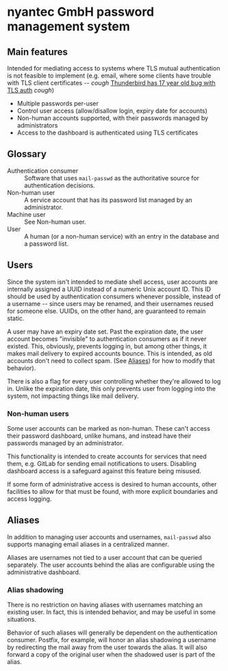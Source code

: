 # nyantec GmbH password management system

## Main features

Intended for mediating access to systems where TLS mutual authentication is not
feasible to implement (e.g. email, where some clients have trouble with TLS
client certificates -- *cough* [Thunderbird has 17 year old bug with TLS
auth][bugzilla-351638] *cough*)

 - Multiple passwords per-user
 - Control user access (allow/disallow login, expiry date for accounts)
 - Non-human accounts supported, with their passwords managed by administrators
 - Access to the dashboard is authenticated using TLS certificates

[bugzilla-351638]: https://bugzilla.mozilla.org/show_bug.cgi?id=351638

## Glossary
<dl>
<dt>Authentication consumer</dt>
<dd>Software that uses <code>mail-passwd</code> as the authoritative source for authentication decisions.</dd>
<dt>Non-human user</dt>
<dd>A service account that has its password list managed by an administrator.</dd>
<dt>Machine user</dt>
<dd>See Non-human user.</dd>
<dt>User</dt>
<dd>A human (or a non-human service) with an entry in the database and a password list.</dd>
</dl>

## Users

Since the system isn't intended to mediate shell access, user accounts
are internally assigned a UUID instead of a numeric Unix account ID. This ID
should be used by authentication consumers whenever possible, instead of a
username -- since users may be renamed, and their usernames reused for someone
else. UUIDs, on the other hand, are guaranteed to remain static.

A user may have an expiry date set. Past the expiration date, the user account
becomes "invisible" to authentication consumers as if it never existed. This,
obviously, prevents logging in, but among other things, it makes mail delivery
to expired accounts bounce. This is intended, as old accounts don't need to
collect spam. (See [Aliases](#aliases)) for how to modify that behavior).

There is also a flag for every user controlling whether they're allowed to log
in. Unlike the expiration date, this only prevents user from logging into the
system, not impacting things like mail delivery.

### Non-human users

Some user accounts can be marked as non-human. These can't access their password
dashboard, unlike humans, and instead have their passwords managed by an
administrator.

This functionality is intended to create accounts for services that need them,
e.g. GitLab for sending email notifications to users. Disabling dashboard access
is a safeguard against this feature being misused.

If some form of administrative access is desired to human accounts, other
facilities to allow for that must be found, with more explicit boundaries and
access logging.

## Aliases

In addition to managing user accounts and usernames, `mail-passwd` also supports
managing email aliases in a centralized manner.

Aliases are usernames not tied to a user account that can be queried
separately. The user accounts behind the alias are configurable using the
administrative dashboard.

### Alias shadowing

There is no restriction on having aliases with usernames matching an existing
user. In fact, this is intended behavior, and may be useful in some situations.

Behavior of such aliases will generally be dependent on the authentication
consumer. Postfix, for example, will honor an alias shadowing a username by
redirecting the mail away from the user towards the alias.  It will also forward
a copy of the original user when the shadowed user is part of the alias.